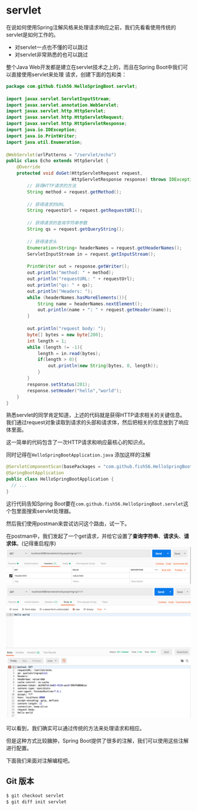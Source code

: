 # servlet
在说如何使用Spring注解风格来处理请求响应之前，我们先看看使用传统的servlet是如何工作的。
- 对servlet一点也不懂的可以跳过
- 对servlet非常熟悉的也可以跳过

整个Java Web开发都是建立在servlet技术之上的，而且在Spring Boot中我们可以直接使用servlet来处理
请求，创建下面的包和类：

``` java
package com.github.fish56.HelloSpringBoot.servlet;

import javax.servlet.ServletInputStream;
import javax.servlet.annotation.WebServlet;
import javax.servlet.http.HttpServlet;
import javax.servlet.http.HttpServletRequest;
import javax.servlet.http.HttpServletResponse;
import java.io.IOException;
import java.io.PrintWriter;
import java.util.Enumeration;

@WebServlet(urlPatterns = "/servlet/echo")
public class Echo extends HttpServlet {
    @Override
    protected void doGet(HttpServletRequest request,
                         HttpServletResponse response) throws IOException {
        // 获得HTTP请求的方法
        String method = request.getMethod();
      
        // 获得请求的URL
        String requestUrl = request.getRequestURI();
      
        // 获得请求的查询字符串参数
        String qs = request.getQueryString();
      
        // 获得请求头
        Enumeration<String> headerNames = request.getHeaderNames();
        ServletInputStream in = request.getInputStream();

        PrintWriter out = response.getWriter();
        out.println("method: " + method);
        out.println("requestURL: " + requestUrl);
        out.println("qs: " + qs);
        out.println("Headers: ");
        while (headerNames.hasMoreElements()){
            String name = headerNames.nextElement();
            out.println(name + ": " + request.getHeader(name));
        }

        out.println("request body: ");
        byte[] bytes = new byte[200];
        int length = 1;
        while (length != -1){
            length = in.read(bytes);
            if(length > 0){
                out.println(new String(bytes, 0, length));
            }
        }
        response.setStatus(201);
        response.setHeader("hello","world");
    }
}
```
熟悉servlet的同学肯定知道，上述的代码就是获得HTTP请求相关的关键信息。
我们通过request对象读取到请求的头部和请求体，然后把相关的信息放到了响应体里面。

这一简单的代码包含了一次HTTP请求和响应最核心的知识点。

同时记得在`HelloSpringBootApplication.java` 添加这样的注解
``` java
@ServletComponentScan(basePackages = "com.github.fish56.HelloSpringBoot.servlet")
@SpringBootApplication
public class HelloSpringBootApplication {
  // ...
}
```
这行代码告知Spring Boot要在`com.github.fish56.HelloSpringBoot.servlet`这个包里面搜索servlet处理器。

然后我们使用postman来尝试访问这个路由，试一下。

在postman中，我们发起了一个get请求，并给它设置了**查询字符串**、**请求头**、**请求体**。(记得重启程序)
![](./servlet/header.png)
![](./servlet/res.png)

可以看到，我们确实可以通过传统的方法来处理请求和相应。

但是这种方式比较臃肿，Spring Boot提供了很多的注解，我们可以使用这些注解进行配置。

下面我们来面对注解编程吧。

## Git 版本

``` bash
$ git checkout servlet
$ git diff init servlet
```